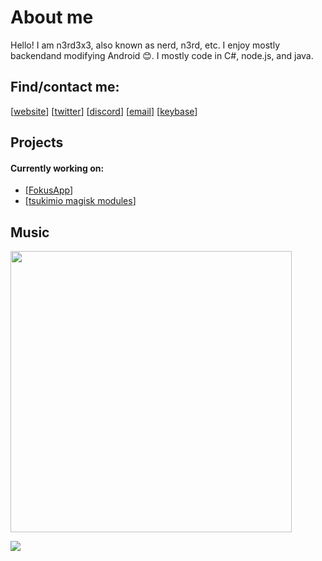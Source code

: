 # About me
Hello! I am n3rd3x3, also known as nerd, n3rd, etc.
I enjoy mostly backendand modifying Android 😊. I mostly code in C#, node.js, and java.

## Find/contact me:
[[website]] [[twitter]] [[discord]] [[email]] [[keybase]]

[website]: https://n3rd3x3.xyz
[twitter]: https://twitter.com/n3rd3x3
[discord]: https://discord.com/invite/CySU3s3
[email]: mailto:me@n3rd3x3.xyz
[keybase]: https://keybase.io/n3rd3x3

## Projects

#### Currently working on:
* [[FokusApp]]
* [[tsukimio magisk modules]]

[FokusApp]: https://github.com/FokusApp
[tsukimio magisk modules]: https://github.com/tsukimio

## Music

<a href="https://last.fm/user/n3rd3x3">
<img src="https://github-readme-lastfm.vercel.app/?username=n3rd3x3" width="450px">
  </a>
  
<!-- shhhh -->
![](https://hit.yhype.me/github/profile?user_id=57784409)
